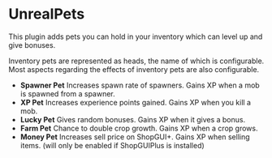 # UnrealPets

This plugin adds pets you can hold in your inventory which can level up and give bonuses.

Inventory pets are represented as heads, the name of which is configurable. 
Most aspects regarding the effects of inventory pets are also configurable.

- **Spawner Pet** Increases spawn rate of spawners. Gains XP when a mob is spawned from a spawner.
- **XP Pet** Increases experience points gained. Gains XP when you kill a mob.
- **Lucky Pet** Gives random bonuses. Gains XP when it gives a bonus.
- **Farm Pet** Chance to double crop growth. Gains XP when a crop grows.
- **Money Pet** Increases sell price on ShopGUI+. Gains XP when selling items. (will only be enabled if ShopGUIPlus is installed)
